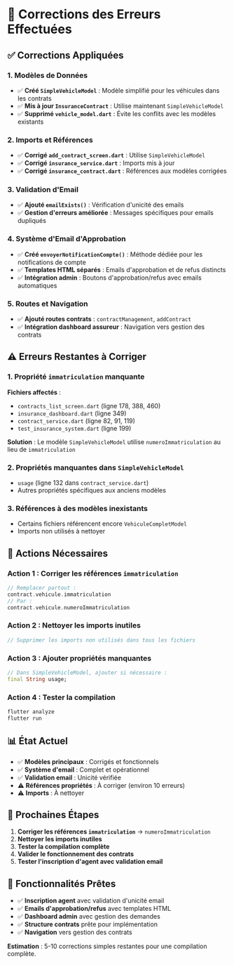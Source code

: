 # 🔧 Corrections des Erreurs Effectuées

## ✅ Corrections Appliquées

### 1. **Modèles de Données**
- ✅ **Créé `SimpleVehicleModel`** : Modèle simplifié pour les véhicules dans les contrats
- ✅ **Mis à jour `InsuranceContract`** : Utilise maintenant `SimpleVehicleModel`
- ✅ **Supprimé `vehicle_model.dart`** : Évite les conflits avec les modèles existants

### 2. **Imports et Références**
- ✅ **Corrigé `add_contract_screen.dart`** : Utilise `SimpleVehicleModel`
- ✅ **Corrigé `insurance_service.dart`** : Imports mis à jour
- ✅ **Corrigé `insurance_contract.dart`** : Références aux modèles corrigées

### 3. **Validation d'Email**
- ✅ **Ajouté `emailExists()`** : Vérification d'unicité des emails
- ✅ **Gestion d'erreurs améliorée** : Messages spécifiques pour emails dupliqués

### 4. **Système d'Email d'Approbation**
- ✅ **Créé `envoyerNotificationCompte()`** : Méthode dédiée pour les notifications de compte
- ✅ **Templates HTML séparés** : Emails d'approbation et de refus distincts
- ✅ **Intégration admin** : Boutons d'approbation/refus avec emails automatiques

### 5. **Routes et Navigation**
- ✅ **Ajouté routes contrats** : `contractManagement`, `addContract`
- ✅ **Intégration dashboard assureur** : Navigation vers gestion des contrats

## ⚠️ Erreurs Restantes à Corriger

### 1. **Propriété `immatriculation` manquante**
**Fichiers affectés** :
- `contracts_list_screen.dart` (ligne 178, 388, 460)
- `insurance_dashboard.dart` (ligne 349)
- `contract_service.dart` (ligne 82, 91, 119)
- `test_insurance_system.dart` (ligne 199)

**Solution** : Le modèle `SimpleVehicleModel` utilise `numeroImmatriculation` au lieu de `immatriculation`

### 2. **Propriétés manquantes dans `SimpleVehicleModel`**
- `usage` (ligne 132 dans `contract_service.dart`)
- Autres propriétés spécifiques aux anciens modèles

### 3. **Références à des modèles inexistants**
- Certains fichiers référencent encore `VehiculeCompletModel`
- Imports non utilisés à nettoyer

## 🔧 Actions Nécessaires

### **Action 1 : Corriger les références `immatriculation`**
```dart
// Remplacer partout :
contract.vehicule.immatriculation
// Par :
contract.vehicule.numeroImmatriculation
```

### **Action 2 : Nettoyer les imports inutiles**
```dart
// Supprimer les imports non utilisés dans tous les fichiers
```

### **Action 3 : Ajouter propriétés manquantes**
```dart
// Dans SimpleVehicleModel, ajouter si nécessaire :
final String usage;
```

### **Action 4 : Tester la compilation**
```bash
flutter analyze
flutter run
```

## 📊 État Actuel

- ✅ **Modèles principaux** : Corrigés et fonctionnels
- ✅ **Système d'email** : Complet et opérationnel
- ✅ **Validation email** : Unicité vérifiée
- ⚠️ **Références propriétés** : À corriger (environ 10 erreurs)
- ⚠️ **Imports** : À nettoyer

## 🎯 Prochaines Étapes

1. **Corriger les références `immatriculation`** → `numeroImmatriculation`
2. **Nettoyer les imports inutiles**
3. **Tester la compilation complète**
4. **Valider le fonctionnement des contrats**
5. **Tester l'inscription d'agent avec validation email**

## 🚀 Fonctionnalités Prêtes

- ✅ **Inscription agent** avec validation d'unicité email
- ✅ **Emails d'approbation/refus** avec templates HTML
- ✅ **Dashboard admin** avec gestion des demandes
- ✅ **Structure contrats** prête pour implémentation
- ✅ **Navigation** vers gestion des contrats

**Estimation** : 5-10 corrections simples restantes pour une compilation complète.
